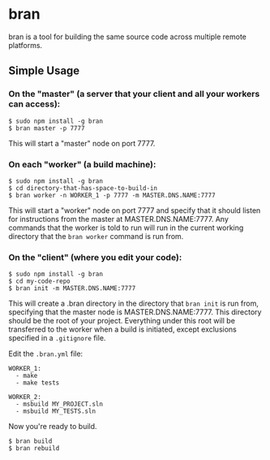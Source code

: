 # bran

bran is a tool for building the same source code across multiple remote platforms.

## Simple Usage

### On the "master" (a server that your client and all your workers can access):

    $ sudo npm install -g bran
    $ bran master -p 7777

This will start a "master" node on port 7777.

### On each "worker" (a build machine):

    $ sudo npm install -g bran
    $ cd directory-that-has-space-to-build-in
    $ bran worker -n WORKER_1 -p 7777 -m MASTER.DNS.NAME:7777

This will start a "worker" node on port 7777 and specify that it should listen for instructions from the master at MASTER.DNS.NAME:7777. Any commands that the worker is told to run will run in the current working directory that the ```bran worker``` command is run from.

### On the "client" (where you edit your code):

    $ sudo npm install -g bran
    $ cd my-code-repo
    $ bran init -m MASTER.DNS.NAME:7777

This will create a .bran directory in the directory that ```bran init``` is run from, specifying that the master node is MASTER.DNS.NAME:7777. This directory should be the root of your project. Everything under this root will be transferred to the worker when a build is initiated, except exclusions specified in a ```.gitignore``` file.

Edit the ```.bran.yml``` file:

    WORKER_1:
      - make
      - make tests
      
    WORKER_2:
      - msbuild MY_PROJECT.sln
      - msbuild MY_TESTS.sln 

Now you're ready to build.

    $ bran build
    $ bran rebuild
